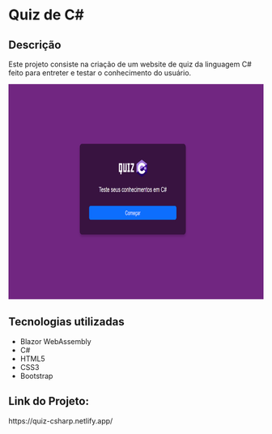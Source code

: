 <h1>Quiz de C#</h1>
<h2>Descrição</h2>
<p>Este projeto consiste na criação de um website de quiz da linguagem C# feito para entreter e testar o conhecimento do usuário.</p>
<p align="center">
  <a href="https://quiz-csharp.netlify.app/">
    <img height="425" width="700" src="https://github.com/FelipeCostaq/quiz-csharp/blob/master/img_csharp.png?raw=true" alt="Imagem do Site Quiz C-Sharp">
  </a>
</p>
<h2>Tecnologias utilizadas</h2>
<ul>
  <li>Blazor WebAssembly</li>
  <li>C#</li>
  <li>HTML5</li>
  <li>CSS3</li>
  <li>Bootstrap</li>
</ul>
<h2>Link do Projeto: </h2>
<p>https://quiz-csharp.netlify.app/</p>

